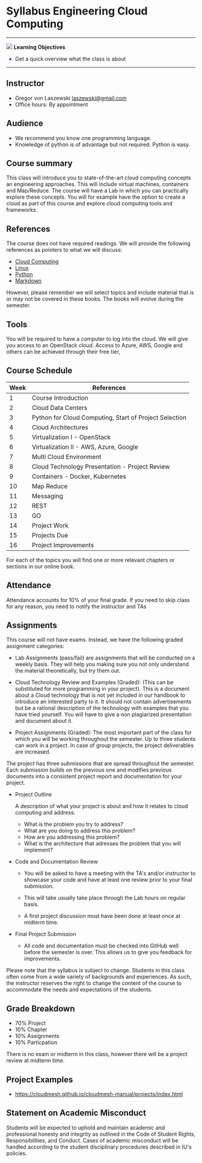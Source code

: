 # Syllabus Engineering Cloud Computing


---

![](images/learning.png) **Learning Objectives**

* Get a quick overview what the class is about

---

## Instructor

* Gregor von Laszewski <laszewski@gmail.com>
* Office hours: By appointment


## Audience

* We recommend you know one programming language.
* Knowledge of python is of advantage but not required. Python is easy.

## Course summary

This class will introduce you to state-of-the-art cloud computing
concepts an engineering approaches. This will include virtual machines,
containers and Map/Reduce. The course will have a Lab in which you can
practically explore these concepts. You will for example have the option
to create a cloud as part of this course and explore cloud computing tools
and frameworks.


## References

The course does not have required readings. We will provide the
following references as pointers to what we will discuss:

* [Cloud Computing](https://laszewski.github.io/book/cloud/)
* [Linux](https://laszewski.github.io/book/linux/)
* [Python](https://laszewski.github.io/book/python/)
* [Markdown](https://laszewski.github.io/book/writing/)

However, please remember we will select topics and include material that
is or may not be covered in these books. The books will evolve during
the semester.

## Tools

You will be required to have a computer to log into the cloud. We will
give you access to an OpenStack cloud.  Access to Azure, AWS, Google
and others can be achieved through their free tier,


## Course Schedule


| Week | References |
| ---- | ---------- |
| 1    | Course Introduction |
| 2    | Cloud Data Centers |
| 3    | Python for Cloud Computing, Start of Project Selection |
| 4    | Cloud Architectures |
| 5    | Virtualization I - OpenStack |
| 6    | Virtualization II - AWS, Azure, Google |
| 7    | Multi Cloud Environment |
| 8    | Cloud Technology Presentation - Project Review|
| 9    | Containers - Docker, Kubernetes|
| 10   | Map Reduce |
| 11   | Messaging |
| 12   | REST |
| 13   | GO  |
| 14   | Project Work |
| 15   | Projects Due |
| 16   | Project Improvements |

For each of the topics you will find one or more relevant chapters or
sections in our online book.

## Attendance

Attendance accounts for 10% of your final grade. If you need to skip
class for any reason, you need to notify the instructor and TAs


## Assignments

This course will not have exams. Instead, we have the following graded
assignment categories:

* Lab Assignments (pass/fail) are assignments that will be
  conducted on a weekly basis. They will help you making sure you
  not only understand the material theoretically, but try them out.

* Cloud Technology Review and Examples (Graded): (This can be
  substituted for more programming in your project). This is a document
  about a Cloud technology that is not yet included in our handbook to
  introduce an interested party to it. It should not contain
  advertisements but be a rational description of the technology with
  examples that you have tried yourself. You will have to give a non
  plagiarized presentation and document about it.

* Project Assignments (Graded): The most important part of the class for
  which you will be working throughout the semester. Up to three
  students can work in a project. In case of group projects, the project
  deliverables are increased.

The project has three submissions that are spread throughout the
semester. Each submission builds on the previous one and modifies
previous documents into a consistent project report and documentation
for your project.

* Project Outline

  A description of what your project is about and how it
  relates to cloud computing and address:

  * What is the problem you try to address?
  * What are you doing to address this problem?
  * How are you addressing this problem?
  * What is the architecture that adresses the problem that you will 
    implement?

* Code and Documentation Review

  * You will be asked to have a meeting with the TA's and/or instructor
    to showcase your code and have at least one review prior to your
    final submission.

  * This will take usually take place through the Lab hours on regular 
    basis.
  * A first project discussion must have been done at least once at 
    midterm time.

* Final Project Submission

  * All code and documentation must be checked into GitHub well before
    the semester is over. This allows us to give you feedback for
    improvements.

Please note that the syllabus is subject to change. Students in this
class often come from a wide variety of backgrounds and experiences. As
such, the instructor reserves the right to change the content of the
course to accommodate the needs and expectations of the students.

## Grade Breakdown

* 70% Project
* 10% Chapter
* 10% Assignments
* 10% Particpation

There is no exam or midterm in this class, however there will be a
project review at midterm time.

## Project Examples

* <https://cloudmesh.github.io/cloudmesh-manual/projects/index.html>

## Statement on Academic Misconduct

Students will be expected to uphold and maintain academic and
professional honesty and integrity as outlined in the Code of Student
Rights, Responsibilities, and Conduct. Cases of academic misconduct will
be handled according to the student disciplinary procedures described in
IU's policies.
